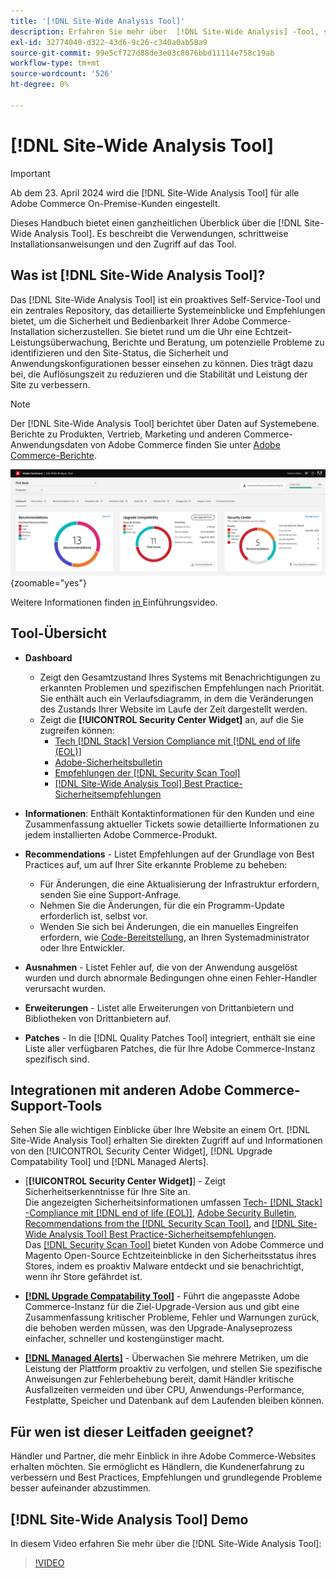 ```yaml
---
title: '[!DNL Site-Wide Analysis Tool]'
description: Erfahren Sie mehr über  [!DNL Site-Wide Analysis] -Tool, seine Verwendungszwecke, den Installationsprozess und den Zugriff darauf
exl-id: 32774040-d322-43d6-9c26-c340a0ab58a9
source-git-commit: 99e5cf727d88de3e03c8076bbd11114e758c19ab
workflow-type: tm+mt
source-wordcount: '526'
ht-degree: 0%

---
```


# [!DNL Site-Wide Analysis Tool]

>[!IMPORTANT]
>
>Ab dem 23. April 2024 wird die [!DNL Site-Wide Analysis Tool] für alle Adobe Commerce On-Premise-Kunden eingestellt.

Dieses Handbuch bietet einen ganzheitlichen Überblick über die [!DNL Site-Wide Analysis Tool]. Es beschreibt die Verwendungen, schrittweise Installationsanweisungen und den Zugriff auf das Tool.

## Was ist [!DNL Site-Wide Analysis Tool]?

Das [!DNL Site-Wide Analysis Tool] ist ein proaktives Self-Service-Tool und ein zentrales Repository, das detaillierte Systemeinblicke und Empfehlungen bietet, um die Sicherheit und Bedienbarkeit Ihrer Adobe Commerce-Installation sicherzustellen. Sie bietet rund um die Uhr eine Echtzeit-Leistungsüberwachung, Berichte und Beratung, um potenzielle Probleme zu identifizieren und den Site-Status, die Sicherheit und Anwendungskonfigurationen besser einsehen zu können. Dies trägt dazu bei, die Auflösungszeit zu reduzieren und die Stabilität und Leistung der Site zu verbessern.

>[!NOTE]
>
>Der [!DNL Site-Wide Analysis Tool] berichtet über Daten auf Systemebene. Berichte zu Produkten, Vertrieb, Marketing und anderen Commerce-Anwendungsdaten von Adobe Commerce finden Sie unter [Adobe Commerce-Berichte](https://experienceleague.adobe.com/en/docs/commerce-admin/start/reporting/reports-menu).

![Dashboard des Site-Wide Analysis Tool](../../assets/tools/swat-dashboard.png){zoomable="yes"}

Weitere Informationen finden [ in ](https://www.youtube.com/watch?v=KW2R8ki_RG4) Einführungsvideo.

## Tool-Übersicht

- **Dashboard**
   - Zeigt den Gesamtzustand Ihres Systems mit Benachrichtigungen zu erkannten Problemen und spezifischen Empfehlungen nach Priorität.<br>
Sie enthält auch ein Verlaufsdiagramm, in dem die Veränderungen des Zustands Ihrer Website im Laufe der Zeit dargestellt werden.
   - Zeigt die **[!UICONTROL Security Center Widget]** an, auf die Sie zugreifen können:
      - [Tech [!DNL Stack] Version Compliance mit [!DNL end of life (EOL)]](https://experienceleague.adobe.com/docs/commerce-operations/installation-guide/system-requirements.html)
      - [Adobe-Sicherheitsbulletin](https://helpx.adobe.com/security/security-bulletin.html)
      - [Empfehlungen der [!DNL Security Scan Tool]](https://experienceleague.adobe.com/docs/commerce-admin/systems/security/security-scan.html)
      - [[!DNL Site-Wide Analysis Tool] Best Practice-Sicherheitsempfehlungen](https://experienceleague.adobe.com/docs/commerce-operations/tools/site-wide-analysis-tool/recommendations.html)

- **Informationen**: Enthält Kontaktinformationen für den Kunden und eine Zusammenfassung aktueller Tickets sowie detaillierte Informationen zu jedem installierten Adobe Commerce-Produkt.

- **Recommendations** - Listet Empfehlungen auf der Grundlage von Best Practices auf, um auf Ihrer Site erkannte Probleme zu beheben:
   - Für Änderungen, die eine Aktualisierung der Infrastruktur erfordern, senden Sie eine Support-Anfrage.
   - Nehmen Sie die Änderungen, für die ein Programm-Update erforderlich ist, selbst vor.
   - Wenden Sie sich bei Änderungen, die ein manuelles Eingreifen erfordern, wie [Code-Bereitstellung](https://experienceleague.adobe.com/docs/commerce-cloud-service/user-guide/architecture/pro-develop-deploy-workflow.html#deployment-workflow), an Ihren Systemadministrator oder Ihre Entwickler.

- **Ausnahmen** - Listet Fehler auf, die von der Anwendung ausgelöst wurden und durch abnormale Bedingungen ohne einen Fehler-Handler verursacht wurden.

- **Erweiterungen** - Listet alle Erweiterungen von Drittanbietern und Bibliotheken von Drittanbietern auf.

- **Patches** - In die [!DNL Quality Patches Tool] integriert, enthält sie eine Liste aller verfügbaren Patches, die für Ihre Adobe Commerce-Instanz spezifisch sind.

## Integrationen mit anderen Adobe Commerce-Support-Tools

Sehen Sie alle wichtigen Einblicke über Ihre Website an einem Ort. [!DNL Site-Wide Analysis Tool] erhalten Sie direkten Zugriff auf und Informationen von den [!UICONTROL Security Center Widget], [!DNL Upgrade Compatability Tool] und [!DNL Managed Alerts].

- [**[!UICONTROL Security Center Widget]**] - Zeigt Sicherheitserkenntnisse für Ihre Site an.<br>
Die angezeigten Sicherheitsinformationen umfassen [Tech- [!DNL Stack] -Compliance mit  [!DNL end of life (EOL)]](https://experienceleague.adobe.com/docs/commerce-operations/installation-guide/system-requirements.html), [Adobe Security Bulletin](https://helpx.adobe.com/security/security-bulletin.html), [Recommendations from the [!DNL Security Scan Tool]](https://experienceleague.adobe.com/docs/commerce-admin/systems/security/security-scan.html), and [[!DNL Site-Wide Analysis Tool]  Best Practice-Sicherheitsempfehlungen](https://experienceleague.adobe.com/docs/commerce-operations/tools/site-wide-analysis-tool/recommendations.html).<br>
Das [[!DNL Security Scan Tool]](https://experienceleague.adobe.com/docs/commerce-admin/systems/security/security-scan.html) bietet Kunden von Adobe Commerce und Magento Open-Source Echtzeiteinblicke in den Sicherheitsstatus ihres Stores, indem es proaktiv Malware entdeckt und sie benachrichtigt, wenn ihr Store gefährdet ist.

- [**[!DNL Upgrade Compatability Tool]**](../../upgrade/upgrade-compatibility-tool/overview.md) - Führt die angepasste Adobe Commerce-Instanz für die Ziel-Upgrade-Version aus und gibt eine Zusammenfassung kritischer Probleme, Fehler und Warnungen zurück, die behoben werden müssen, was den Upgrade-Analyseprozess einfacher, schneller und kostengünstiger macht.

- [**[!DNL Managed Alerts]**](https://support.magento.com/hc/en-us/sections/360010758472-Managed-alerts-for-Adobe-Commerce) - Überwachen Sie mehrere Metriken, um die Leistung der Plattform proaktiv zu verfolgen, und stellen Sie spezifische Anweisungen zur Fehlerbehebung bereit, damit Händler kritische Ausfallzeiten vermeiden und über CPU, Anwendungs-Performance, Festplatte, Speicher und Datenbank auf dem Laufenden bleiben können.

## Für wen ist dieser Leitfaden geeignet?

Händler und Partner, die mehr Einblick in ihre Adobe Commerce-Websites erhalten möchten. Sie ermöglicht es Händlern, die Kundenerfahrung zu verbessern und Best Practices, Empfehlungen und grundlegende Probleme besser aufeinander abzustimmen.

## [!DNL Site-Wide Analysis Tool] Demo

In diesem Video erfahren Sie mehr über die [!DNL Site-Wide Analysis Tool]:

>[!VIDEO](https://video.tv.adobe.com/v/344001?quality=12)
